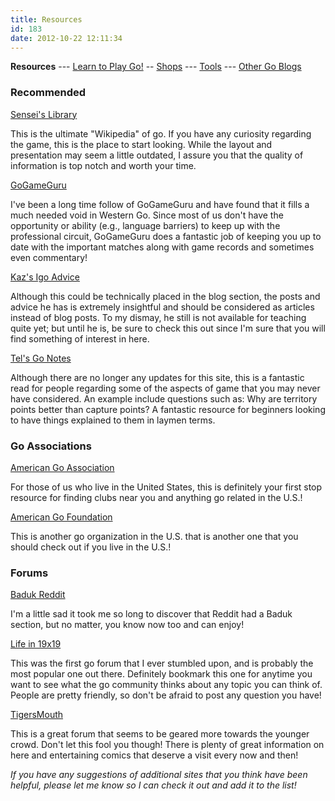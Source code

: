 ```yaml
---
title: Resources
id: 183
date: 2012-10-22 12:11:34
---
```


**Resources** --- [Learn to Play Go!](http://playgo.to/iwtg/en/ "The Interactive Way to Learn to Play Go") -- [Shops](http://www.bengozen.com/resources/shops/ "Shops") --- [Tools](http://www.bengozen.com/resources/tools/ "Tools") --- [Other Go Blogs](http://www.bengozen.com/resources/other-go-blogs/ "Other Go Blogs")

### Recommended

[Sensei's Library](http://senseis.xmp.net/ "Sensei")

This is the ultimate "Wikipedia" of go. If you have any curiosity regarding the game, this is the place to start looking. While the layout and presentation may seem a little outdated, I assure you that the quality of information is top notch and worth your time.

[GoGameGuru](http://gogameguru.com/)

I've been a long time follow of GoGameGuru and have found that it fills a much needed void in Western Go. Since most of us don't have the opportunity or ability (e.g., language barriers) to keep up with the professional circuit, GoGameGuru does a fantastic job of keeping you up to date with the important matches along with game records and sometimes even commentary!

[Kaz's Igo Advice](http://kazsensei.seesaa.net)

Although this could be technically placed in the blog section, the posts and advice he has is extremely insightful and should be considered as articles instead of blog posts. To my dismay, he still is not available for teaching quite yet; but until he is, be sure to check this out since I'm sure that you will find something of interest in here.

[Tel's Go Notes](http://www.telgo.com/ "Tel")

Although there are no longer any updates for this site, this is a fantastic read for people regarding some of the aspects of game that you may never have considered. An example include questions such as: Why are territory points better than capture points? A fantastic resource for beginners looking to have things explained to them in laymen terms.

### Go Associations

[American Go Association](http://www.usgo.org/ "American Go Association Website")

For those of us who live in the United States, this is definitely your first stop resource for finding clubs near you and anything go related in the U.S.!

[American Go Foundation](http://agfgo.org/pages/home.php "American Go Foundation Website")

This is another go organization in the U.S. that is another one that you should check out if you live in the U.S.!

### Forums

[Baduk Reddit](http://www.redditcom/r/baduk)

I'm a little sad it took me so long to discover that Reddit had a Baduk section, but no matter, you know now too and can enjoy!

[Life in 19x19](http://www.lifein19x19.com/ "Life in 19x19")

This was the first go forum that I ever stumbled upon, and is probably the most popular one out there. Definitely bookmark this one for anytime you want to see what the go community thinks about any topic you can think of. People are pretty friendly, so don't be afraid to post any question you have!

[TigersMouth](http://tigersmouth.org "TigersMouth.org")

This is a great forum that seems to be geared more towards the younger crowd. Don't let this fool you though! There is plenty of great information on here and entertaining comics that deserve a visit every now and then!

_If you have any suggestions of additional sites that you think have been helpful, please let me know so I can check it out and add it to the list!_